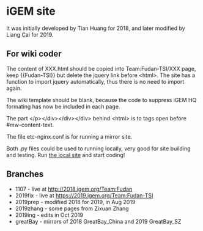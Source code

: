 # iGEM site
It was initially developed by Tian Huang for 2018, and later modified by Liang Cai for 2019.

## For wiki coder
The content of XXX.html should be copied into Team:Fudan-TSI/XXX page, keep {{Fudan-TSI}} but delete the jquery link before &lt;html&gt;. The site has a function to import jquery automatically, thus there is no need to import again.

The wiki template should be blank, because the code to suppress iGEM HQ formating has now be included in each page.

The part &lt;/p&gt;&lt;/div&gt;&lt;/div&gt;&lt;/div&gt; behind &lt;html&gt; is to tags open before #mw-content-text.

The file etc-nginx.conf is for running a mirror site.

Both .py files could be used to running locally, very good for site building and testing. Run [the local site](http://127.0.0.1:8000) and start coding!

## Branches
* 1107 - live at http://2018.igem.org/Team:Fudan
* 2019fix - live at https://2019.igem.org/Team:Fudan-TSI
* 2019prep - modified 2018 for 2019, in Aug 2019
* 2019zhang - some pages from Zixuan Zhang
* 2019ing - edits in Oct 2019
* greatBay - mirrors of 2018 GreatBay_China and 2019 GreatBay_SZ
